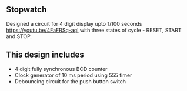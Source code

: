 ## Stopwatch

Designed a circuit for 4 digit display upto 1/100 seconds https://youtu.be/4FaFRSq-aqI with three states of cycle - RESET, START and STOP.

## This design includes 
* 4 digit fully synchronous BCD counter
* Clock generator of 10 ms period using 555 timer
* Debouncing circuit for the push button switch 
